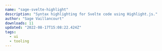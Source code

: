 ```yaml
---
name: "sage-svelte-highlight"
description: "Syntax highlighting for Svelte code using Highlight.js."
author: "Sage Vaillancourt"
downloads: 11
updated: "2022-08-17T15:08:22.424Z"
tags: 
  - ui
  - tooling
---
```

